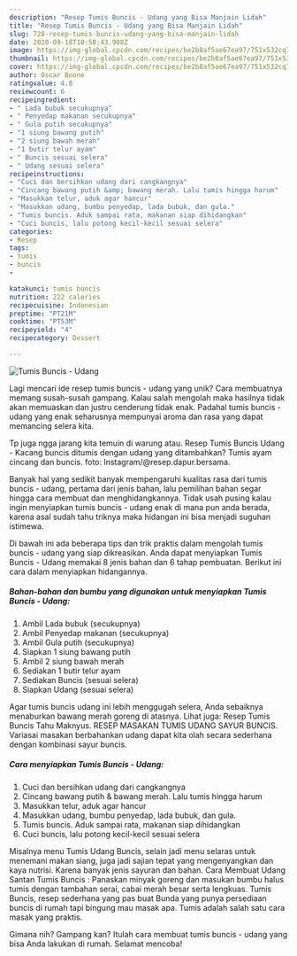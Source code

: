 ```yaml
---
description: "Resep Tumis Buncis - Udang yang Bisa Manjain Lidah"
title: "Resep Tumis Buncis - Udang yang Bisa Manjain Lidah"
slug: 728-resep-tumis-buncis-udang-yang-bisa-manjain-lidah
date: 2020-09-18T10:58:43.908Z
image: https://img-global.cpcdn.com/recipes/be2b8af5ae67ea97/751x532cq70/tumis-buncis-udang-foto-resep-utama.jpg
thumbnail: https://img-global.cpcdn.com/recipes/be2b8af5ae67ea97/751x532cq70/tumis-buncis-udang-foto-resep-utama.jpg
cover: https://img-global.cpcdn.com/recipes/be2b8af5ae67ea97/751x532cq70/tumis-buncis-udang-foto-resep-utama.jpg
author: Oscar Boone
ratingvalue: 4.8
reviewcount: 6
recipeingredient:
- " Lada bubuk secukupnya"
- " Penyedap makanan secukupnya"
- " Gula putih secukupnya"
- "1 siung bawang putih"
- "2 siung bawah merah"
- "1 butir telur ayam"
- " Buncis sesuai selera"
- " Udang sesuai selera"
recipeinstructions:
- "Cuci dan bersihkan udang dari cangkangnya"
- "Cincang bawang putih &amp; bawang merah. Lalu tumis hingga harum"
- "Masukkan telur, aduk agar hancur"
- "Masukkan udang, bumbu penyedap, lada bubuk, dan gula."
- "Tumis buncis. Aduk sampai rata, makanan siap dihidangkan"
- "Cuci buncis, lalu potong kecil-kecil sesuai selera"
categories:
- Resep
tags:
- tumis
- buncis
- 

katakunci: tumis buncis  
nutrition: 222 calories
recipecuisine: Indonesian
preptime: "PT21M"
cooktime: "PT53M"
recipeyield: "4"
recipecategory: Dessert

---
```



![Tumis Buncis - Udang](https://img-global.cpcdn.com/recipes/be2b8af5ae67ea97/751x532cq70/tumis-buncis-udang-foto-resep-utama.jpg)

Lagi mencari ide resep tumis buncis - udang yang unik? Cara membuatnya memang susah-susah gampang. Kalau salah mengolah maka hasilnya tidak akan memuaskan dan justru cenderung tidak enak. Padahal tumis buncis - udang yang enak seharusnya mempunyai aroma dan rasa yang dapat memancing selera kita.

Tp juga ngga jarang kita temuin di warung atau. Resep Tumis Buncis Udang - Kacang buncis ditumis dengan udang yang ditambahkan? Tumis ayam cincang dan buncis. foto: Instagram/@resep.dapur.bersama.

Banyak hal yang sedikit banyak mempengaruhi kualitas rasa dari tumis buncis - udang, pertama dari jenis bahan, lalu pemilihan bahan segar hingga cara membuat dan menghidangkannya. Tidak usah pusing kalau ingin menyiapkan tumis buncis - udang enak di mana pun anda berada, karena asal sudah tahu triknya maka hidangan ini bisa menjadi suguhan istimewa.


Di bawah ini ada beberapa tips dan trik praktis dalam mengolah tumis buncis - udang yang siap dikreasikan. Anda dapat menyiapkan Tumis Buncis - Udang memakai 8 jenis bahan dan 6 tahap pembuatan. Berikut ini cara dalam menyiapkan hidangannya.

<!--inarticleads1-->

##### Bahan-bahan dan bumbu yang digunakan untuk menyiapkan Tumis Buncis - Udang:

1. Ambil  Lada bubuk (secukupnya)
1. Ambil  Penyedap makanan (secukupnya)
1. Ambil  Gula putih (secukupnya)
1. Siapkan 1 siung bawang putih
1. Ambil 2 siung bawah merah
1. Sediakan 1 butir telur ayam
1. Sediakan  Buncis (sesuai selera)
1. Siapkan  Udang (sesuai selera)


Agar tumis buncis udang ini lebih menggugah selera, Anda sebaiknya menaburkan bawang merah goreng di atasnya. Lihat juga: Resep Tumis Buncis Tahu Maknyus. RESEP MASAKAN TUMIS UDANG SAYUR BUNCIS. Variasai masakan berbahankan udang dapat kita olah secara sederhana dengan kombinasi sayur buncis. 

<!--inarticleads2-->

##### Cara menyiapkan Tumis Buncis - Udang:

1. Cuci dan bersihkan udang dari cangkangnya
1. Cincang bawang putih &amp; bawang merah. Lalu tumis hingga harum
1. Masukkan telur, aduk agar hancur
1. Masukkan udang, bumbu penyedap, lada bubuk, dan gula.
1. Tumis buncis. Aduk sampai rata, makanan siap dihidangkan
1. Cuci buncis, lalu potong kecil-kecil sesuai selera


Misalnya menu Tumis Udang Buncis, selain jadi menu selaras untuk menemani makan siang, juga jadi sajian tepat yang mengenyangkan dan kaya nutrisi. Karena banyak jenis sayuran dan bahan. Cara Membuat Udang Santan Tumis Buncis : Panaskan minyak goreng dan masukan bumbu halus tumis dengan tambahan serai, cabai merah besar serta lengkuas. Tumis Buncis, resep sederhana yang pas buat Bunda yang punya persediaan buncis di rumah tapi bingung mau masak apa. Tumis adalah salah satu cara masak yang praktis. 

Gimana nih? Gampang kan? Itulah cara membuat tumis buncis - udang yang bisa Anda lakukan di rumah. Selamat mencoba!
